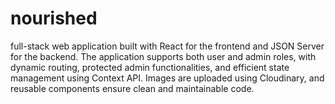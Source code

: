 # nourished
full-stack web application built with React for the frontend and JSON Server for the backend. The application supports both user and admin roles, with dynamic routing, protected admin functionalities, and efficient state management using Context API. Images are uploaded using Cloudinary, and reusable components ensure clean and maintainable code.
